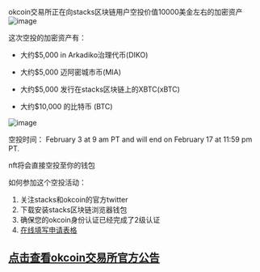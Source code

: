 ﻿
okcoin交易所正在向stacks区块链用户空投价值10000美金左右的加密资产
![image](https://miro.medium.com/max/1400/1*YMaM0iOaU_OoLFKyamhODQ.png)

这次空投的加密资产有：

* 大约$5,000 in Arkadiko治理代币(DIKO)

* 大约$5,000 迈阿密城市币(MIA)

* 大约$5,000 发行在stacks区块链上的XBTC(xBTC) 

* 大约$10,000 的比特币 (BTC)

![image](https://miro.medium.com/max/1400/1*BGzxyxvkmkZc2ZuaiVOhMQ.png)

空投时间： February 3 at 9 am PT and will end on February 17 at 11:59 pm PT.

nft将会直接空投至你的钱包

如何参加这个空投活动：

1. 关注stacks和okcoin的官方twitter
2. 下载安装stacks区块链浏览器钱包
3. 确保您的okcoin身份认证已经完成了2级认证
4. [在线填写申请表格](https://go.okcoin.com/free-nft#form-ready)

[点击查看okcoin交易所官方公告](https://blog.okcoin.com/2022/02/03/how-to-get-your-free-nft-and-up-to-10000-in-crypto/)
---

